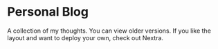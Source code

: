 # Personal Blog

A collection of my thoughts. You can view older versions. If you like the layout and want to deploy your own, check out Nextra.

